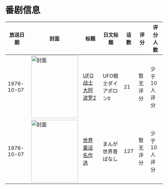 # 番剧信息

|放送日期|封面|标题|日文标题|话数|评分|评分人数|
|---|---|---|---|---|---|---|
|1976-10-07|<img src="//lain.bgm.tv/pic/cover/c/41/c7/37223_X715Y.jpg" alt="封面" style="width:150px;height:200px;object-fit:cover;">|[UFO战士大阿波罗2](https://bangumi.tv/subject/37223)|UFO戦士ダイアポロンII|21|暂无评分|少于10人评分|
|1976-10-07|<img src="//lain.bgm.tv/pic/cover/c/80/2a/172850_RZfYY.jpg" alt="封面" style="width:150px;height:200px;object-fit:cover;">|[世界童话名作选](https://bangumi.tv/subject/172850)|まんが世界昔ばなし|127|暂无评分|少于10人评分|
